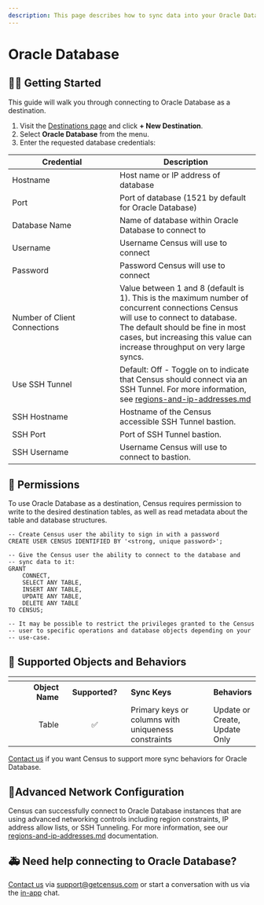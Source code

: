 ```yaml
---
description: This page describes how to sync data into your Oracle Database instance.
---
```


# Oracle Database

## 🏃‍♀️ Getting Started

This guide will walk you through connecting to Oracle Database as a destination.

1. Visit the [Destinations page](https://app.getcensus.com/destinations) and click **+ New Destination**.
2. Select **Oracle Database** from the menu.
3. Enter the requested database credentials:

<table><thead><tr><th width="203">Credential</th><th>Description</th></tr></thead><tbody><tr><td>Hostname</td><td>Host name or IP address of database</td></tr><tr><td>Port</td><td>Port of database (1521 by default for Oracle Database)</td></tr><tr><td>Database Name</td><td>Name of database within Oracle Database to connect to</td></tr><tr><td>Username</td><td>Username Census will use to connect</td></tr><tr><td>Password</td><td>Password Census will use to connect</td></tr><tr><td>Number of Client Connections</td><td>Value between 1 and 8 (default is 1). This is the maximum number of concurrent connections Census will use to connect to database. The default should be fine in most cases, but increasing this value can increase throughput on very large syncs.</td></tr><tr><td>Use SSH Tunnel</td><td>Default: Off - Toggle on to indicate that Census should connect via an SSH Tunnel. For more information, see <a data-mention href="../../basics/security-and-privacy/regions-and-ip-addresses.md">regions-and-ip-addresses.md</a></td></tr><tr><td>SSH Hostname</td><td>Hostname of the Census accessible SSH Tunnel bastion.</td></tr><tr><td>SSH Port</td><td>Port of SSH Tunnel bastion.</td></tr><tr><td>SSH Username</td><td>Username Census will use to connect to bastion.</td></tr></tbody></table>

## 🔑 Permissions

To use Oracle Database as a destination, Census requires permission to write to the desired destination tables, as well as read metadata about the table and database structures.

```
-- Create Census user the ability to sign in with a password
CREATE USER CENSUS IDENTIFIED BY '<strong, unique password>';

-- Give the Census user the ability to connect to the database and
-- sync data to it:
GRANT
    CONNECT,
    SELECT ANY TABLE,
    INSERT ANY TABLE,
    UPDATE ANY TABLE,
    DELETE ANY TABLE
TO CENSUS;

-- It may be possible to restrict the privileges granted to the Census
-- user to specific operations and database objects depending on your
-- use-case.
```

## 🔀 Supported Objects and Behaviors

<table data-header-hidden><thead><tr><th width="155" align="right"></th><th width="147" align="center"></th><th width="243"></th><th></th></tr></thead><tbody><tr><td align="right"><strong>Object Name</strong></td><td align="center"><strong>Supported?</strong></td><td><strong>Sync Keys</strong></td><td><strong>Behaviors</strong></td></tr><tr><td align="right">Table</td><td align="center">✅</td><td>Primary keys or columns with uniqueness constraints</td><td>Update or Create, Update Only</td></tr></tbody></table>

[Contact us](mailto:support@getcensus.com) if you want Census to support more sync behaviors for Oracle Database.

## 🚦Advanced Network Configuration

Census can successfully connect to Oracle Database instances that are using advanced networking controls including region constraints, IP address allow lists, or SSH Tunneling. For more information, see our [regions-and-ip-addresses.md](../../basics/security-and-privacy/regions-and-ip-addresses.md "mention") documentation.

## 🚑 Need help connecting to Oracle Database?

[Contact us](mailto:support@getcensus.com) via support@getcensus.com or start a conversation with us via the [in-app](https://app.getcensus.com) chat.
